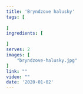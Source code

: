 ```yaml
---
title: 'Bryndzove halusky'
tags: [
    
]
ingredients: [

]
serves: 2
images: [
    "bryndzove-halusky.jpg"
]
link: ""
video: ""
date: '2020-01-02'
---
```



